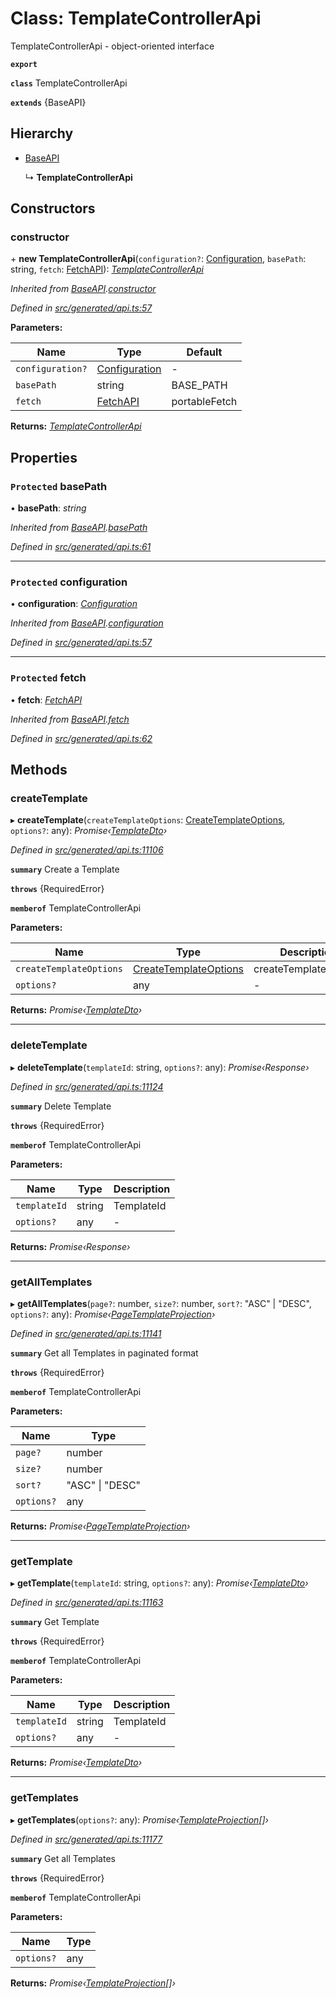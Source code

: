 # Class: TemplateControllerApi

TemplateControllerApi - object-oriented interface

**`export`** 

**`class`** TemplateControllerApi

**`extends`** {BaseAPI}

## Hierarchy

* [BaseAPI](_generated_api_.baseapi.md)

  ↳ **TemplateControllerApi**

## Constructors

###  constructor

\+ **new TemplateControllerApi**(`configuration?`: [Configuration](_generated_configuration_.configuration.md), `basePath`: string, `fetch`: [FetchAPI](../interfaces/_generated_api_.fetchapi.md)): *[TemplateControllerApi](_generated_api_.templatecontrollerapi.md)*

*Inherited from [BaseAPI](_generated_api_.baseapi.md).[constructor](_generated_api_.baseapi.md#constructor)*

*Defined in [src/generated/api.ts:57](https://github.com/mailslurp/mailslurp-client-ts-js/blob/6b83217/src/generated/api.ts#L57)*

**Parameters:**

Name | Type | Default |
------ | ------ | ------ |
`configuration?` | [Configuration](_generated_configuration_.configuration.md) | - |
`basePath` | string |  BASE_PATH |
`fetch` | [FetchAPI](../interfaces/_generated_api_.fetchapi.md) |  portableFetch |

**Returns:** *[TemplateControllerApi](_generated_api_.templatecontrollerapi.md)*

## Properties

### `Protected` basePath

• **basePath**: *string*

*Inherited from [BaseAPI](_generated_api_.baseapi.md).[basePath](_generated_api_.baseapi.md#protected-basepath)*

*Defined in [src/generated/api.ts:61](https://github.com/mailslurp/mailslurp-client-ts-js/blob/6b83217/src/generated/api.ts#L61)*

___

### `Protected` configuration

• **configuration**: *[Configuration](_generated_configuration_.configuration.md)*

*Inherited from [BaseAPI](_generated_api_.baseapi.md).[configuration](_generated_api_.baseapi.md#protected-configuration)*

*Defined in [src/generated/api.ts:57](https://github.com/mailslurp/mailslurp-client-ts-js/blob/6b83217/src/generated/api.ts#L57)*

___

### `Protected` fetch

• **fetch**: *[FetchAPI](../interfaces/_generated_api_.fetchapi.md)*

*Inherited from [BaseAPI](_generated_api_.baseapi.md).[fetch](_generated_api_.baseapi.md#protected-fetch)*

*Defined in [src/generated/api.ts:62](https://github.com/mailslurp/mailslurp-client-ts-js/blob/6b83217/src/generated/api.ts#L62)*

## Methods

###  createTemplate

▸ **createTemplate**(`createTemplateOptions`: [CreateTemplateOptions](../interfaces/_generated_api_.createtemplateoptions.md), `options?`: any): *Promise‹[TemplateDto](../interfaces/_generated_api_.templatedto.md)›*

*Defined in [src/generated/api.ts:11106](https://github.com/mailslurp/mailslurp-client-ts-js/blob/6b83217/src/generated/api.ts#L11106)*

**`summary`** Create a Template

**`throws`** {RequiredError}

**`memberof`** TemplateControllerApi

**Parameters:**

Name | Type | Description |
------ | ------ | ------ |
`createTemplateOptions` | [CreateTemplateOptions](../interfaces/_generated_api_.createtemplateoptions.md) | createTemplateOptions |
`options?` | any | - |

**Returns:** *Promise‹[TemplateDto](../interfaces/_generated_api_.templatedto.md)›*

___

###  deleteTemplate

▸ **deleteTemplate**(`templateId`: string, `options?`: any): *Promise‹Response›*

*Defined in [src/generated/api.ts:11124](https://github.com/mailslurp/mailslurp-client-ts-js/blob/6b83217/src/generated/api.ts#L11124)*

**`summary`** Delete Template

**`throws`** {RequiredError}

**`memberof`** TemplateControllerApi

**Parameters:**

Name | Type | Description |
------ | ------ | ------ |
`templateId` | string | TemplateId |
`options?` | any | - |

**Returns:** *Promise‹Response›*

___

###  getAllTemplates

▸ **getAllTemplates**(`page?`: number, `size?`: number, `sort?`: "ASC" | "DESC", `options?`: any): *Promise‹[PageTemplateProjection](../interfaces/_generated_api_.pagetemplateprojection.md)›*

*Defined in [src/generated/api.ts:11141](https://github.com/mailslurp/mailslurp-client-ts-js/blob/6b83217/src/generated/api.ts#L11141)*

**`summary`** Get all Templates in paginated format

**`throws`** {RequiredError}

**`memberof`** TemplateControllerApi

**Parameters:**

Name | Type |
------ | ------ |
`page?` | number |
`size?` | number |
`sort?` | "ASC" &#124; "DESC" |
`options?` | any |

**Returns:** *Promise‹[PageTemplateProjection](../interfaces/_generated_api_.pagetemplateprojection.md)›*

___

###  getTemplate

▸ **getTemplate**(`templateId`: string, `options?`: any): *Promise‹[TemplateDto](../interfaces/_generated_api_.templatedto.md)›*

*Defined in [src/generated/api.ts:11163](https://github.com/mailslurp/mailslurp-client-ts-js/blob/6b83217/src/generated/api.ts#L11163)*

**`summary`** Get Template

**`throws`** {RequiredError}

**`memberof`** TemplateControllerApi

**Parameters:**

Name | Type | Description |
------ | ------ | ------ |
`templateId` | string | TemplateId |
`options?` | any | - |

**Returns:** *Promise‹[TemplateDto](../interfaces/_generated_api_.templatedto.md)›*

___

###  getTemplates

▸ **getTemplates**(`options?`: any): *Promise‹[TemplateProjection](../interfaces/_generated_api_.templateprojection.md)[]›*

*Defined in [src/generated/api.ts:11177](https://github.com/mailslurp/mailslurp-client-ts-js/blob/6b83217/src/generated/api.ts#L11177)*

**`summary`** Get all Templates

**`throws`** {RequiredError}

**`memberof`** TemplateControllerApi

**Parameters:**

Name | Type |
------ | ------ |
`options?` | any |

**Returns:** *Promise‹[TemplateProjection](../interfaces/_generated_api_.templateprojection.md)[]›*

